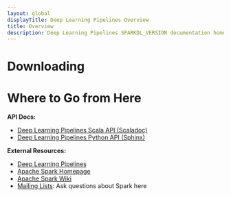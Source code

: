 ```yaml
---
layout: global
displayTitle: Deep Learning Pipelines Overview
title: Overview
description: Deep Learning Pipelines SPARKDL_VERSION documentation homepage
---
```



# Downloading

# Where to Go from Here

**API Docs:**

* [Deep Learning Pipelines Scala API (Scaladoc)](api/scala/index.html#com.databricks.sparkdl.package)
* [Deep Learning Pipelines Python API (Sphinx)](api/python/index.html)

**External Resources:**

* [Deep Learning Pipelines](http://github.com/databricks/spark-deep-learning)
* [Apache Spark Homepage](http://spark.apache.org)
* [Apache Spark Wiki](https://cwiki.apache.org/confluence/display/SPARK)
* [Mailing Lists](http://spark.apache.org/mailing-lists.html): Ask questions about Spark here
